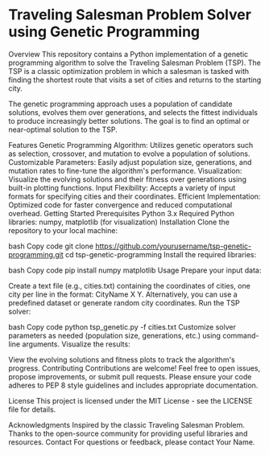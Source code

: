 # Traveling Salesman Problem Solver using Genetic Programming

Overview
This repository contains a Python implementation of a genetic programming algorithm to solve the Traveling Salesman Problem (TSP). The TSP is a classic optimization problem in which a salesman is tasked with finding the shortest route that visits a set of cities and returns to the starting city.

The genetic programming approach uses a population of candidate solutions, evolves them over generations, and selects the fittest individuals to produce increasingly better solutions. The goal is to find an optimal or near-optimal solution to the TSP.

Features
Genetic Programming Algorithm: Utilizes genetic operators such as selection, crossover, and mutation to evolve a population of solutions.
Customizable Parameters: Easily adjust population size, generations, and mutation rates to fine-tune the algorithm's performance.
Visualization: Visualize the evolving solutions and their fitness over generations using built-in plotting functions.
Input Flexibility: Accepts a variety of input formats for specifying cities and their coordinates.
Efficient Implementation: Optimized code for faster convergence and reduced computational overhead.
Getting Started
Prerequisites
Python 3.x
Required Python libraries: numpy, matplotlib (for visualization)
Installation
Clone the repository to your local machine:

bash
Copy code
git clone https://github.com/yourusername/tsp-genetic-programming.git
cd tsp-genetic-programming
Install the required libraries:

bash
Copy code
pip install numpy matplotlib
Usage
Prepare your input data:

Create a text file (e.g., cities.txt) containing the coordinates of cities, one city per line in the format: CityName X Y.
Alternatively, you can use a predefined dataset or generate random city coordinates.
Run the TSP solver:

bash
Copy code
python tsp_genetic.py -f cities.txt
Customize solver parameters as needed (population size, generations, etc.) using command-line arguments.
Visualize the results:

View the evolving solutions and fitness plots to track the algorithm's progress.
Contributing
Contributions are welcome! Feel free to open issues, propose improvements, or submit pull requests. Please ensure your code adheres to PEP 8 style guidelines and includes appropriate documentation.

License
This project is licensed under the MIT License - see the LICENSE file for details.

Acknowledgments
Inspired by the classic Traveling Salesman Problem.
Thanks to the open-source community for providing useful libraries and resources.
Contact
For questions or feedback, please contact Your Name.
